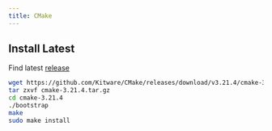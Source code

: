 ```yaml
---
title: CMake
---
```


## Install Latest

Find latest [release](https://github.com/Kitware/CMake/releases)

```bash
wget https://github.com/Kitware/CMake/releases/download/v3.21.4/cmake-3.21.4.tar.gz
tar zxvf cmake-3.21.4.tar.gz
cd cmake-3.21.4
./bootstrap
make
sudo make install
```
